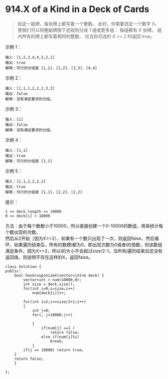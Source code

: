 # 914.X of a Kind in a Deck of Cards
> 给定一副牌，每张牌上都写着一个整数。
此时，你需要选定一个数字 X，使我们可以将整副牌按下述规则分成 1 组或更多组：
每组都有 X 张牌。
组内所有的牌上都写着相同的整数。
仅当你可选的 X >= 2 时返回 true。

示例 1：
```
输入：[1,2,3,4,4,3,2,1]
输出：true
解释：可行的分组是 [1,1]，[2,2]，[3,3]，[4,4]
```
示例 2：
```
输入：[1,1,1,2,2,2,3,3]
输出：false
解释：没有满足要求的分组。
```
示例 3：
```
输入：[1]
输出：false
解释：没有满足要求的分组。
```
示例 4：
```
输入：[1,1]
输出：true
解释：可行的分组是 [1,1]
```
示例 5：
```
输入：[1,1,2,2,2,2]
输出：true
解释：可行的分组是 [1,1]，[2,2]，[2,2]
```
提示：
```
1 <= deck.length <= 10000
0 <= deck[i] < 10000
```

方法：由于每个数都小于10000，所以直接创建一个0-10000的数组，用来统计每个数出现的次数。  
然后从2开始（因为X>=2），如果有一个数只出现了一次，则返回false，然后循环，如果遍历结束后，所有的数模i都为0，即出现次数为0或者i的倍数，则该数组满足条件。因为X>=2，所以i的大小不会超过size/2-1。当所有i遍历结束后还没有返回值，则说明不存在这样的X，返回false。
```
class Solution {
public:
    bool hasGroupsSizeX(vector<int>& deck) {
        vector<int > num(10000,0);
        int size = deck.size();
        for(int i=0;i<size;i++)
            num[deck[i]]++;

        for(int i=2;i<=size/2+1;i++)
        {
            int j=0;
            for(; j<10000;j++)

            {
                if(num[j] ==1 )
                    return false;
                else if(num[j]%i)
                    break;
            }
        if(j == 10000) return true;
    }
    return false;
    }

};
```
